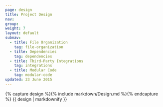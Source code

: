 ```yaml
---
page: design
title: Project Design
nav: 
group: 
weight: 7
layout: default
subnav:
  - title: File Organization
    tag: file-organization
  - title: Dependencies
    tag: dependencies
  - title: Third-Party Integrations
    tag: integrations
  - title: Modular Code
    tag: modular-code
updated: 23 June 2015
---
```


<div class="docs-section">
		{% capture design %}{% include markdown/Design.md %}{% endcapture %}
		{{ design | markdownify }}
</div>

